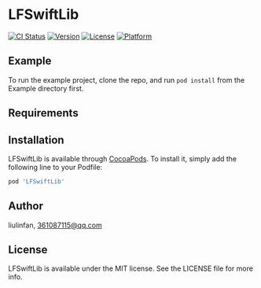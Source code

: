 # LFSwiftLib

[![CI Status](https://img.shields.io/travis/liulinfan/LFSwiftLib.svg?style=flat)](https://travis-ci.org/liulinfan/LFSwiftLib)
[![Version](https://img.shields.io/cocoapods/v/LFSwiftLib.svg?style=flat)](https://cocoapods.org/pods/LFSwiftLib)
[![License](https://img.shields.io/cocoapods/l/LFSwiftLib.svg?style=flat)](https://cocoapods.org/pods/LFSwiftLib)
[![Platform](https://img.shields.io/cocoapods/p/LFSwiftLib.svg?style=flat)](https://cocoapods.org/pods/LFSwiftLib)

## Example

To run the example project, clone the repo, and run `pod install` from the Example directory first.

## Requirements

## Installation

LFSwiftLib is available through [CocoaPods](https://cocoapods.org). To install
it, simply add the following line to your Podfile:

```ruby
pod 'LFSwiftLib'
```

## Author

liulinfan, 361087115@qq.com

## License

LFSwiftLib is available under the MIT license. See the LICENSE file for more info.

